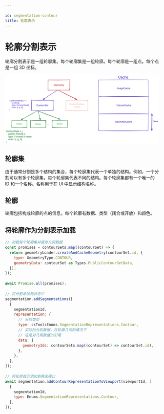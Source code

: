 ```yaml
---

id: segmentation-contour  
title: 轮廓表示  
---
```


# 轮廓分割表示

轮廓分割表示是一组轮廓集。每个轮廓集是一组轮廓。每个轮廓是一组点。每个点是一组 3D 坐标。

![](../../../assets/contourSet.png)

## 轮廓集

由于通常分割是多个结构的集合，每个轮廓集代表一个单独的结构。例如，一个分割可以有多个轮廓集，每个轮廓集代表不同的结构。每个轮廓集都有一个唯一的 ID 和一个名称。名称用于在 UI 中显示结构名称。

## 轮廓

轮廓包括构成轮廓的点的信息。每个轮廓有数据、类型（闭合或开放）和颜色。

## 将轮廓作为分割表示加载

```js
// 加载每个轮廓集并缓存几何数据
const promises = contourSets.map((contourSet) => {
  return geometryLoader.createAndCacheGeometry(contourSet.id, {
    type: GeometryType.CONTOUR,
    geometryData: contourSet as Types.PublicContourSetData,
  });
});

await Promise.all(promises);

// 将分割添加到状态中
segmentation.addSegmentations([
  {
    segmentationId,
    representation: {
      // 分割类型
      type: csToolsEnums.SegmentationRepresentations.Contour,
      // 实际的分割数据，在轮廓几何的情况下
      // 这是对几何数据的引用
      data: {
        geometryIds: contourSets.map((contourSet) => contourSet.id),
      },
    },
  },
]);

// 将轮廓表示添加到特定视口
await segmentation.addContourRepresentationToViewport(viewportId, [
  {
    segmentationId,
    type: Enums.SegmentationRepresentations.Contour,
  },
]);
```